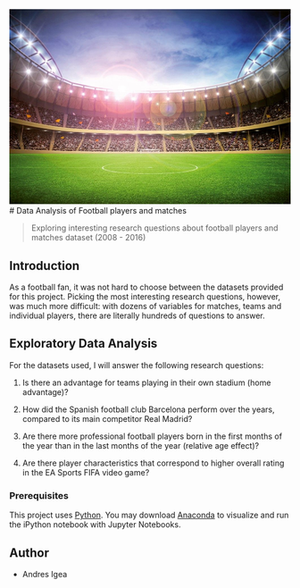 
<img src="https://github.com/aigea/data-analysis-football/blob/master/Football%20Stadium%20Picture.jpg">
# Data Analysis of Football players and matches

> Exploring interesting research questions about football players and matches dataset (2008 - 2016)

## Introduction

As a football fan, it was not hard to choose between the datasets provided for this project. Picking the most interesting research questions, however, was much more difficult: with dozens of variables for matches, teams and individual players, there are literally hundreds of questions to answer. 


## Exploratory Data Analysis

For the datasets used, I will answer the following research questions:

1. Is there an advantage for teams playing in their own stadium (home advantage)?

2. How did the Spanish football club Barcelona perform over the years, compared to its main competitor Real Madrid?

3. Are there more professional football players born in the first months of the year than in the last months of the year (relative age effect)?

4. Are there player characteristics that correspond to higher overall rating in the EA Sports FIFA video game?


### Prerequisites

This project uses [Python](https://www.python.org). You may download [Anaconda](https://www.anaconda.com/distribution/#download-section) to visualize and run the iPython notebook with Jupyter Notebooks.

## Author

* Andres Igea
